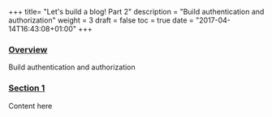 +++
title= "Let's build a blog! Part 2"
description = "Build authentication and authorization"
weight = 3
draft = false
toc = true
date = "2017-04-14T16:43:08+01:00"
+++

<h3 class="section-head" id="overview"><a href="#overview">Overview</a></h3>
Build authentication and authorization

<h3 class="section-head" id="section-1"><a href="#section-1">Section 1</a></h3>

Content here